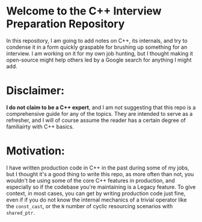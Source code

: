 # Welcome to the C++ Interview Preparation Repository
In this repository, I am going to add notes on C++, its internals, and try to condense it in a form quickly graspable for brushing up something for an interview. I am working on it for my own job hunting, but I thought making it open-source might help others led by a Google search for anything I might add.

# Disclaimer: 

**I do not claim to be a C++ expert**, and I am not suggesting that this repo is a comprehensive guide for any of the topics. They are intended to serve as a refresher, and I will of course assume the reader has a certain degree of familiairty with C++ basics. 

# Motivation: 

I have written production code in C++ in the past during some of my jobs, but I thought it's a good thing to write this repo, as more often than not, you wouldn't be using some of the core C++ features in production, and especially so if the codebase you're maintaining is a Legacy feature. To give context, in most cases, you can get by writing production code just fine, even if if you do not know the internal mechanics of a trivial operator like the `const_cast`, or the `N` number of cyclic resourcing scenarios with `shared_ptr`. 
